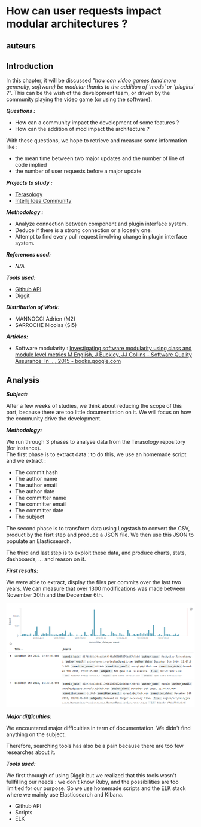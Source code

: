 # How can user requests impact modular architectures ?

## **auteurs**

## Introduction

In this chapter, it will be discussed "_how can video games \(and more generally, software\) be modular thanks to the addition of 'mods' or 'plugins' ?_". This can be the wish of the development team, or driven by the community playing the video game \(or using the software\).

_**Questions :**_

* How can a community impact the development of some features ?
* How can the addition of mod impact the architecture ?

With these questions, we hope to retrieve and measure some information like :

* the mean time between two major updates and the number of line of code implied
* the number of user requests before a major update

_**Projects to study :**_

* [Terasology](https://github.com/MovingBlocks/Terasology)
* [Intellij Idea Community](https://github.com/JetBrains/intellij-community)

_**Methodology :**_

* Analyze connection between component and plugin interface system.
* Deduce if there is a strong connection or a loosely one.
* Attempt to find every pull request involving change in plugin interface system.

_**References used:**_

* _N/A_

_**Tools used:**_

* [Github API](https://developer.github.com/v3/)
* [Diggit](https://github.com/jrfaller/diggit)

_**Distribution of Work:**_

* MANNOCCI Adrien \(M2\)
* SARROCHE Nicolas \(SI5\)

_**Articles:**_

* Software modularity :  [Investigating software modularity using class and module level metrics M English, J Buckley, JJ Collins - Software Quality Assurance: In …, 2015 - books.google.com](https://www.gitbook.com/book/mireillebf/uca-students-on-software-maintenance/edit#)

## Analysis

_**Subject:**_

After a few weeks of studies, we think about reducing the scope of this part, because there are too little documentation on it. We will focus on how the community drive the development.

_**Methodology:**_

We run through 3 phases to analyse data from the Terasology repository \(for instance\).  
The first phase is to extract data : to do this, we use an homemade script and we extract :

* The commit hash
* The author name
* The author email
* The author date
* The committer name
* The committer email
* The committer date
* The subject 

The second phase is to transform data using Logstash to convert the CSV, product by the fisrt step and produce a JSON file. We then use this JSON to populate an Elasticsearch.

The third and last step is to exploit these data, and produce charts, stats, dashboards, ... and reason on it.

_**First results:**_

We were able to extract,  display the files per commits over the last two years. We can measure that over 1300 modifications was made between November 30th and the December 6th.

![](/assets/screen_kibana.png)

_**Major difficulties:**_

We encountered major difficulties in term of documentation. We didn't find anything on the subject.

Therefore, searching tools has also be a pain because there are too few researches about it.

_**Tools used:**_

We first thouugh of using Diggit but we realized that this tools wasn't fullfilling our needs : we don't know Ruby, and the possibilities are too limitied for our purpose. So we use homemade scripts and the ELK stack where we mainly use Elasticsearch  and Kibana.

* Github API
* Scripts
* ELK



